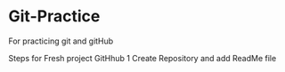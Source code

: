 # Git-Practice
For practicing git and gitHub

Steps for Fresh project
GitHhub
1 Create Repository and add ReadMe file

